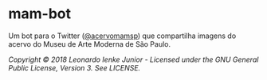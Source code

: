 # mam-bot
Um bot para o Twitter ([@acervomamsp](https://www.twitter.com/acervomamsp)) que compartilha imagens do acervo do Museu de Arte Moderna de São Paulo.

*Copyright © 2018 Leonardo Ienke Junior - Licensed under the GNU General Public License, Version 3. See LICENSE.*
